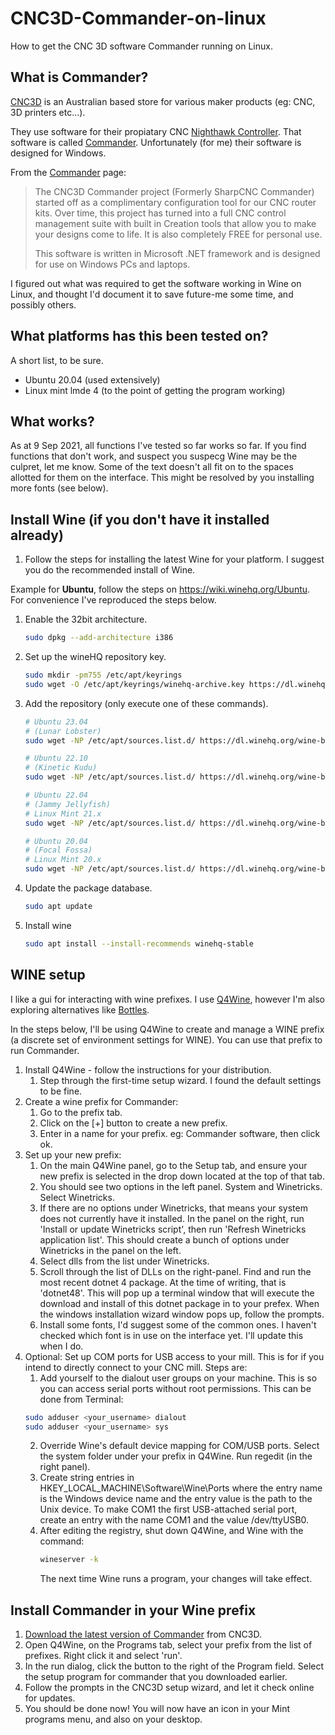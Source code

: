 # CNC3D-Commander-on-linux
How to get the CNC 3D software Commander running on Linux.

## What is Commander?
[CNC3D](https://www.cnc3d.com.au/) is an Australian based store for various maker products (eg: CNC, 3D printers etc...). 

They use software for their propiatary CNC [Nighthawk Controller](https://www.cnc3d.com.au/nhc). That software is called [Commander](https://www.cnc3d.com.au/commander). Unfortunately (for me) their software is designed for Windows.

From the [Commander](https://www.cnc3d.com.au/commander) page:
> The CNC3D Commander project (Formerly SharpCNC Commander) started off as a complimentary configuration tool for our CNC router kits. Over time, this project has turned into a full CNC control management suite with built in Creation tools that allow you to make your designs come to life. It is also completely FREE for personal use.
>
> This software is written in Microsoft .NET framework and is designed for use on Windows PCs and laptops.

I figured out what was required to get the software working in Wine on Linux, and thought I'd document it to save future-me some time, and possibly others.

## What platforms has this been tested on?
A short list, to be sure.
* Ubuntu 20.04 (used extensively)
* Linux mint lmde 4 (to the point of getting the program working)

## What works?
As at 9 Sep 2021, all functions I've tested so far works so far. If you find functions that don't work, and suspect you suspecg Wine may be the culpret, let me know.
Some of the text doesn't all fit on to the spaces allotted for them on the interface. This might be resolved by you installing more fonts (see below).

## Install Wine (if you don't have it installed already)

1. Follow the steps for installing the latest Wine for your platform. I suggest you do the recommended install of Wine. 

Example for **Ubuntu**, follow the steps on https://wiki.winehq.org/Ubuntu. For convenience I've reproduced the steps below.
1. Enable the 32bit architecture.
   ```sh
   sudo dpkg --add-architecture i386
   ```
3. Set up the wineHQ repository key.
    ```sh
    sudo mkdir -pm755 /etc/apt/keyrings
    sudo wget -O /etc/apt/keyrings/winehq-archive.key https://dl.winehq.org/wine-builds/winehq.key
    ```
4. Add the repository (only execute one of these commands).
    ```sh
    # Ubuntu 23.04
    # (Lunar Lobster)
    sudo wget -NP /etc/apt/sources.list.d/ https://dl.winehq.org/wine-builds/ubuntu/dists/lunar/winehq-lunar.sources

    # Ubuntu 22.10
    # (Kinetic Kudu)
    sudo wget -NP /etc/apt/sources.list.d/ https://dl.winehq.org/wine-builds/ubuntu/dists/kinetic/winehq-kinetic.sources

    # Ubuntu 22.04
    # (Jammy Jellyfish)
    # Linux Mint 21.x
    sudo wget -NP /etc/apt/sources.list.d/ https://dl.winehq.org/wine-builds/ubuntu/dists/jammy/winehq-jammy.sources

    # Ubuntu 20.04
    # (Focal Fossa)
    # Linux Mint 20.x
    sudo wget -NP /etc/apt/sources.list.d/ https://dl.winehq.org/wine-builds/ubuntu/dists/focal/winehq-focal.sources
    ```
5. Update the package database.
    ```sh
    sudo apt update
    ```
6. Install wine 
    ```sh
    sudo apt install --install-recommends winehq-stable
    ```

## WINE setup
I like a gui for interacting with wine prefixes. I use [Q4Wine](https://q4wine.brezblock.org.ua/), however I'm also exploring alternatives like [Bottles](https://usebottles.com/download/).

In the steps below, I'll be using Q4Wine to create and manage a WINE prefix (a discrete set of environment settings for WINE). You can use that prefix to run Commander. 

1. Install Q4Wine - follow the instructions for your distribution.
    1. Step through the first-time setup wizard. I found the default settings to be fine.
3. Create a wine prefix for Commander:
    1. Go to the prefix tab.
    2. Click on the [+] button to create a new prefix.
    3. Enter in a name for your prefix. eg: Commander software, then click ok.
4. Set up your new prefix:
    1. On the main Q4Wine panel, go to the Setup tab, and ensure your new prefix is selected in the drop down located at the top of that tab.
    2. You should see two options in the left panel. System and Winetricks. Select Winetricks.
    3. If there are no options under Winetricks, that means your system does not currently have it installed. In the panel on the right, run 'Install or update Winetricks script', then run 'Refresh Winetricks application list'. This should create a bunch of options under Winetricks in the panel on the left.
    4. Select dlls from the list under Winetricks.
    5. Scroll through the list of DLLs on the right-panel. Find and run the most recent dotnet 4 package. At the time of writing, that is 'dotnet48'. This will pop up a terminal window that will execute the download and install of this dotnet package in to your prefex. When the windows installation wizard window pops up, follow the prompts.
    6. Install some fonts, I'd suggest some of the common ones. I haven't checked which font is in use on the interface yet. I'll update this when I do. 
5. Optional: Set up COM ports for USB access to your mill. This is for if you intend to directly connect to your CNC mill. Steps are:
    1. Add yourself to the dialout user groups on your machine. This is so you can access serial ports without root permissions. This can be done from Terminal:
    ```sh
    sudo adduser <your_username> dialout
    sudo adduser <your_username> sys
    ```
    2. Override Wine's default device mapping for COM/USB ports. Select the system folder under your prefix in Q4Wine. Run regedit (in the right panel).
    3. Create string entries in HKEY_LOCAL_MACHINE\Software\Wine\Ports where the entry name is the Windows device name and the entry value is the path to the Unix device. To make COM1 the first USB-attached serial port, create an entry with the name COM1 and the value /dev/ttyUSB0. 
    4. After editing the registry, shut down Q4Wine, and Wine with the command:
        ```sh
        wineserver -k
        ```
        The next time Wine runs a program, your changes will take effect. 

## Install Commander in your Wine prefix
1. [Download the latest version of Commander](https://www.cnc3d.com.au/commander) from CNC3D. 
2. Open Q4Wine, on the Programs tab, select your prefix from the list of prefixes. Right click it and select 'run'.
3. In the run dialog, click the button to the right of the Program field. Select the setup program for commander that you downloaded earlier.
4. Follow the prompts in the CNC3D setup wizard, and let it check online for updates.
5. You should be done now! You will now have an icon in your Mint programs menu, and also on your desktop.
